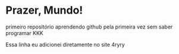 # Prazer, Mundo!
 primeiro repositório aprendendo github pela primeira vez sem saber programar KKK



Essa linha eu adicionei diretamente no site
4ryry
